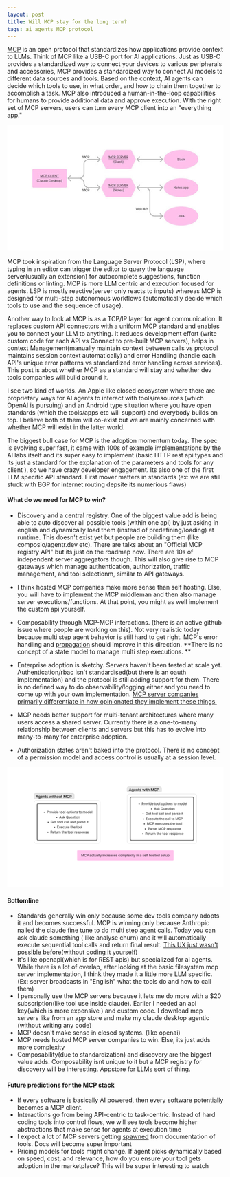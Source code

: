 ```yaml
---
layout: post
title: Will MCP stay for the long term? 
tags: ai agents MCP protocol
---
```


[MCP](https://modelcontextprotocol.io/introduction) is an open protocol that standardizes how applications provide context to LLMs. Think of MCP like a USB-C port for AI applications. Just as USB-C provides a standardized way to connect your devices to various peripherals and accessories, MCP provides a standardized way to connect AI models to different data sources and tools. Based on the context, AI agents can decide which tools to use, in what order, and how to chain them together to accomplish a task. MCP also introduced a human-in-the-loop capabilities for humans to provide additional data and approve execution. With the right set of MCP servers, users can turn every MCP client into an "everything app."

<div align = "center">
<img  src="/assets/files/mcp.jpg">
</div>


MCP took inspiration from the Language Server Protocol (LSP), where typing in an editor can trigger the editor to query the language server(usually an extension) for autocomplete suggestions, function definitions or linting. MCP is more LLM centric and execution focused for agents. LSP is mostly reactive(server only reacts to inputs) whereas MCP is designed for multi-step autonomous workflows (automatically decide which tools to use and the sequence of usage).

Another way to look at MCP is as a TCP/IP layer for agent communication. It replaces custom API connectors with a uniform MCP standard and enables you to connect your LLM to anything. It reduces development effort (write custom code for each API vs Connect to pre-built MCP servers), helps in context Management(manually maintain context between calls vs protocol maintains session context automatically) and error Handling (handle each API's unique error patterns vs standardized error handling across services). This post is about whether MCP as a standard will stay and whether dev tools companies will build around it.

I see two kind of worlds. An Apple like closed ecosystem where there are proprietary ways for AI agents to interact with tools/resources (which OpenAI is pursuing) and an Android type situation where you have open standards (which the tools/apps etc will support) and everybody builds on top. I believe both of them will co-exist but we are mainly concerned with whether MCP will exist in the latter world.

The biggest bull case for MCP is the adoption momentum today. The spec is evolving super fast, it came with 100s of example implementations by the AI labs itself and its super easy to implement (basic HTTP rest api types and its just a standard for the explanation of the parameters and tools for any client ), so we have crazy developer engagement. Its also one of the first LLM specific API standard. First mover matters in standards (ex: we are still stuck with BGP for internet routing depsite its numerious flaws)


#### What do we need for MCP to win? 

- Discovery and a central registry. One of the biggest value add is being able to auto discover all possible tools (within one api) by just asking in english and dynamically load them (instead of predefining/loading) at runtime. This doesn't exist yet but people are building them (like composio/agentr.dev etc). There are talks about an "Official MCP registry API" but its just on the roadmap now. There are 10s of independent server aggregators though. This will also give rise to MCP gateways which manage authentication, authorization, traffic management, and tool selectionm, similar to API gateways.
  
- I think hosted MCP companies make more sense than self hosting. Else, you will have to implement the MCP middleman and then also manage server executions/functions. At that point, you might as well implement the custom api yourself.
  
- Composability through MCP-MCP interactions. (there is an active github issue where people are working on this). Not very realistic today because multi step agent behavior is still hard to get right. MCP's error handling and <u>propagation</u> should improve in this direction. **There is no concept of a state model to manage multi step executions. **
  
- Enterprise adoption is sketchy. Servers haven't been tested at scale yet. Authentication/rbac isn't standardised(but there is an oauth implementation) and the protocol is still adding support for them. There is no defined way to do observability/logging either and you need to come up with your own implementation. <u>MCP server companies primarily differentiate in how opinionated they implement these things.</u>

- MCP needs better support for multi-tenant architectures where many users access a shared server. Currently there is a one-to-many relationship between clients and servers but this has to evolve into many-to-many for enterprise adoption.

- Authorization states aren't baked into the protocol. There is no concept of a permission model and access control is usually at a session level. 

<div align = "center">
<img  src="/assets/files/mcp1.jpg">
</div>

#### Bottomline

- Standards generally win only because some dev tools company adopts it and becomes successful. MCP is winning only because Anthropic nailed the claude fine tune to do multi step agent calls. Today you can ask claude something ( like analyse churn) and it will automatically execute sequential tool calls and return final result. <u>This UX just wasn't possible before(without coding it yourself)</u>
- It's like openapi(which is for REST apis) but specialized for ai agents. While there is a lot of overlap, after looking at the basic filesystem mcp server implementation, I think they made it a little more LLM specific. (Ex: server broadcasts in "English" what the tools do and how to call them)
- I personally use the MCP servers because it lets me do more with a $20 subscription(like tool use inside claude). Earlier I needed an api key(which is more expensive ) and custom code. I download mcp servers like from an app store and make my claude desktop agentic (without writing any code)
- MCP doesn't make sense in closed systems. (like openai)
- MCP needs hosted MCP server companies to win. Else, its just adds more complexity
- Composability(due to standardization) and discovery are the biggest value adds. Composability isnt unique to it but a MCP registry for discovery will be interesting. Appstore for LLMs sort of thing.

#### Future predictions for the MCP stack

- If every software is basically AI powered, then every software potentially becomes a MCP client. 
- Interactions go from being API-centric to task-centric. Instead of hard coding tools into control flows, we will see tools become higher abstractions that make sense for agents at execution time
- I expect a lot of MCP servers getting [spawned](https://mintlify.com/blog/generate-mcp-servers-for-your-docs) from documentation of tools. Docs will become super important
- Pricing models for tools might change. If agent picks dynamically based on speed, cost, and relevance, how do you ensure your tool gets adoption in the marketplace? This will be super interesting to watch
